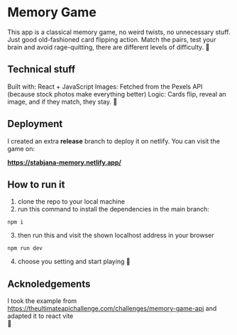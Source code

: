 # Memory Game

This app is a classical memory game, no weird twists, no unnecessary stuff. Just good old-fashioned card flipping action. Match the pairs, test your brain and avoid rage-quitting, there are different levels of difficulty. :brain:

## Technical stuff

Built with: React + JavaScript
Images: Fetched from the Pexels API (because stock photos make everything better)
Logic: Cards flip, reveal an image, and if they match, they stay. :fairy:

## Deployment

I created an extra **release** branch to deploy it on netlify. You can visit the game on:

**https://stabjana-memory.netlify.app/**

## How to run it

1. clone the repo to your local machine
2. run this command to install the dependencies in the main branch:

```shell
npm i
```

3. then run this and visit the shown localhost address in your browser

```shell
npm run dev
```

4. choose you setting and start playing :unicorn:

## Acknoledgements

I took the example from https://theultimateapichallenge.com/challenges/memory-game-api
and adapted it to react vite  
:hibiscus:
